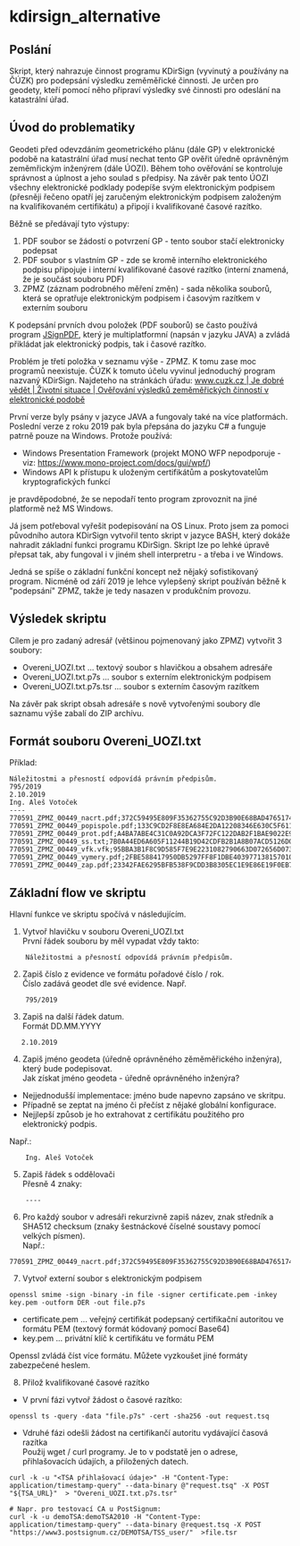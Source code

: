 # kdirsign_alternative
## Poslání
Skript, který nahrazuje činnost programu KDirSign (vyvinutý a používány na ČÚZK) pro podepsání výsledku zeměměřické činnosti. Je určen pro geodety, kteří pomocí něho připraví výsledky své činnosti pro odeslání na katastrální úřad.

## Úvod do problematiky
Geodeti před odevzdáním geometrického plánu (dále GP) v elektronické podobě na katastrální úřad musí nechat tento GP ověřit úředně oprávněným zeměmřickým inženýrem (dále ÚOZI). Během toho ověřování se kontroluje správnost a úplnost a jeho soulad s předpisy. Na závěr pak tento ÚOZI všechny elektronické podklady podepíše svým elektronickým podpisem (přesněji řečeno opatří jej zaručeným elektronickým podpisem založeným na kvalifikovaném certifikátu) a připojí i kvalifikované časové razítko.

Běžně se předávají tyto výstupy:
1. PDF soubor se žádostí o potvrzení GP - tento soubor stačí elektronicky podepsat
2. PDF soubor s vlastním GP - zde se kromě interního elektronického podpisu připojuje i interní kvalifikované časové razítko (interní znamená, že je součást souboru PDF)
3. ZPMZ (záznam podrobného měření změn) - sada několika souborů, která se opratřuje elektronickým podpisem i časovým razítkem v externím souboru

K podepsání prvních dvou položek (PDF souborů) se často používá program [JSignPDF](http://jsignpdf.sourceforge.net/), který je multiplatformní (napsán v jazyku JAVA) a zvládá přikládat jak elektronický podpis, tak i časové razítko.

Problém je třetí položka v seznamu výše - ZPMZ. K tomu zase moc programů neexistuje. ČÚZK k tomuto účelu vyvinul jednoduchý program nazvaný KDirSign. Najdeteho na stránkách úřadu:
[www.cuzk.cz | Je dobré vědět | Životní situace | Ověřování výsledků zeměměřických činností v elektronické podobě](https://www.cuzk.cz/Je-dobre-vedet/Zivotni-situace/Overovani-vysledku-zememerickych-cinnosti-v-elektr.aspx)

První verze byly psány v jazyce JAVA a fungovaly také na více platformách. Poslední verze z roku 2019 pak byla přepsána do jazyku C# a funguje patrně pouze na Windows. Protože používá:
* Windows Presentation Framework  (projekt MONO WFP nepodporuje - viz: https://www.mono-project.com/docs/gui/wpf/)
* Windows API k přístupu k uloženým certifikátům a poskytovatelům kryptografických funkcí

je pravděpodobné, že se nepodaří tento program zprovoznit na jiné platformě než MS Windows.

Já jsem potřeboval vyřešit podepisování na OS Linux. Proto jsem za pomoci původního autora KDirSign vytvořil tento skript v jazyce BASH, který dokáže nahradit základní funkci programu KDirSign. Skript lze po lehké úpravě přepsat tak, aby fungoval i v jiném shell interpretru - a třeba i ve Windows.

Jedná se spíše o základní funkční koncept než nějaký sofistikovaný program. Nicméně od září 2019 je lehce vylepšený skript používán běžně k "podepsání" ZPMZ, takže je tedy nasazen v produkčním provozu.

## Výsledek skriptu
Cílem je pro zadaný adresář (většinou pojmenovaný jako ZPMZ) vytvořit 3 soubory:
* Overeni_UOZI.txt       ... textový soubor s hlavičkou a obsahem adresáře
* Overeni_UOZI.txt.p7s   ... soubor s externím elektronickým podpisem
* Overeni_UOZI.txt.p7s.tsr  ... soubor s externím časovým razítkem

Na závěr pak skript obsah adresáře s nově vytvořenými soubory dle saznamu výše zabalí do ZIP archívu.


## Formát souboru Overeni_UOZI.txt
Příklad:
```
Náležitostmi a přesností odpovídá právním předpisům.
795/2019
2.10.2019
Ing. Aleš Votoček
----
770591_ZPMZ_00449_nacrt.pdf;372C59495E809F35362755C92D3B90E68BAD47651748067CAED8897B30A3B402BC97D86F90815A7813DB9B1EA2E1CE29650E9F1288A12CA2D8AE9C0E6E565CC7
770591_ZPMZ_00449_popispole.pdf;133C9CD2F8E8EA684E2DA12208346E630C5F611CC1429EEF0A4A0BE41ADC4953721494DD7F158660D898A628EA7599149E152FAF9F62C624D53BB8CDD08FA7F8
770591_ZPMZ_00449_prot.pdf;A4BA7ABE4C31C0A92DCA3F72FC122DAB2F1BAE9022E96CB258F50B35F81DCA22547B80BBF0E45644B5609AF14E4EFD8B15E7260E3936B7467DFD5624AD63D215
770591_ZPMZ_00449_ss.txt;7B0A44ED6A605F11244B19D42CDFB2B1A8B07ACD5126D095A0E3A44FD932DF01BCD969EBE5ED4A656DC1A3DA46886C1B298A4DDE37293D253612FF80610FA29E
770591_ZPMZ_00449_vfk.vfk;95BBA3B1F8C9D585F7E9E2231082790663D072656D073D38B2756D9ED605AC72F026244DB35CBD818960303D98407FBEEED0B3A955115B5D1CD56A2C503F05F2
770591_ZPMZ_00449_vymery.pdf;2FBE588417950DB5297FF8F1DBE403977138157010E56AF55564CF7AD93BF0D9C63624C30DF9E9170D8C4CA567000520AAD710ED90DB57C328196F673EBEDDDE
770591_ZPMZ_00449_zap.pdf;23342FAE6295BFB538F9CDD3B8305EC1E9E86E19F0EB7CE22574766FF963C83FA3C539B598717679AA45B8110718C3F3B6253635E3AED75E2E34529D847416EC
```

## Základní flow ve skriptu
Hlavní funkce ve skriptu spočívá v následujícím.

1. Vytvoř hlavičku v souboru Overeni_UOZI.txt  
První řádek souboru by měl vypadat vždy takto:
```    
    Náležitostmi a přesností odpovídá právním předpisům.
```

2. Zapiš číslo z evidence ve formátu pořadové číslo / rok.  
Číslo zadává geodet dle své evidence. Např.
```
    795/2019
```

3. Zapiš na další řádek datum.  
Formát DD.MM.YYYY
```
   2.10.2019
```

4. Zapiš jméno geodeta (úředně oprávněného zěměměřického inženýra), který bude podepisovat.   
Jak získat jméno geodeta - úředně oprávněného inženýra?   
  * Nejjednodušší implementace: jméno bude napevno zapsáno ve skritpu.
  * Případně se zeptat na jméno či přečíst z nějaké globální konfigurace.
  * Nejjlepší způsob je ho extrahovat z certifikátu použitého pro elektronický podpis.

Např.:
```
    Ing. Aleš Votoček
```

5. Zapiš řádek s oddělovači  
Přesně 4 znaky:
```
    ----
```

6. Pro každý soubor v adresáři rekurzivně zapiš název, znak středník a SHA512 checksum (znaky šestnáckové číselné soustavy pomocí velkých písmen).   
Např.:
```
770591_ZPMZ_00449_nacrt.pdf;372C59495E809F35362755C92D3B90E68BAD47651748067CAED8897B30A3B402BC97D86F90815A7813DB9B1EA2E1CE29650E9F1288A12CA2D8AE9C0E6E565CC7
```

7. Vytvoř externí soubor s elektronickým podpisem
```
openssl smime -sign -binary -in file -signer certificate.pem -inkey key.pem -outform DER -out file.p7s
```
* certificate.pem    ... veřejný certifikát podepsaný certifikační autoritou ve formátu PEM (textový formát kódovaný pomocí Base64)
* key.pem            ... privátní klíč k certifikátu ve formátu PEM

Openssl zvládá číst více formátu. Můžete vyzkoušet jiné formáty zabezpečené heslem.

8. Přilož kvalifikované časové razítko   
* V první fázi vytvoř žádost o časové razítko:
```
openssl ts -query -data "file.p7s" -cert -sha256 -out request.tsq
```

* Vdruhé fázi odešli žádost na certifikančí autoritu vydávající časová razítka  
Použij wget / curl programy. Je to v podstatě jen o adrese, přihlašovacích údajích, a přiložených datech.
```
curl -k -u "<TSA přihlašovací údaje>" -H "Content-Type: application/timestamp-query" --data-binary @"request.tsq" -X POST "${TSA_URL}"  > "Overeni_UOZI.txt.p7s.tsr"

# Napr. pro testovací CA u PostSignum:
curl -k -u demoTSA:demoTSA2010 -H "Content-Type: application/timestamp-query" --data-binary @request.tsq -X POST "https://www3.postsignum.cz/DEMOTSA/TSS_user/"  >file.tsr
```
